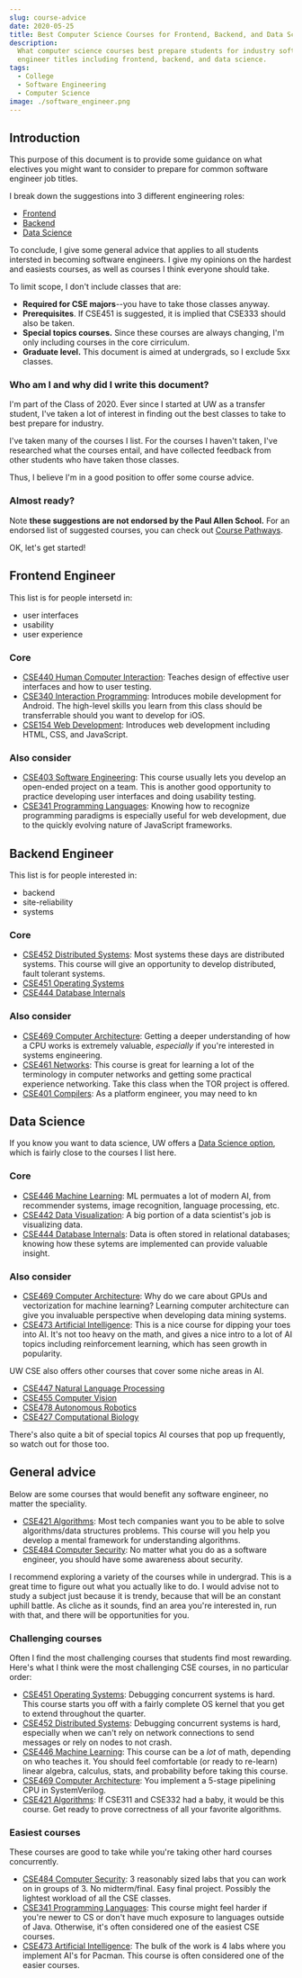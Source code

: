 ```yaml
---
slug: course-advice
date: 2020-05-25
title: Best Computer Science Courses for Frontend, Backend, and Data Science
description:
  What computer science courses best prepare students for industry software
  engineer titles including frontend, backend, and data science.
tags:
  - College
  - Software Engineering
  - Computer Science
image: ./software_engineer.png
---
```


## Introduction

This purpose of this document is to provide some guidance on what electives you
might want to consider to prepare for common software engineer job titles.

I break down the suggestions into 3 different engineering roles:

- [Frontend](#frontend-engineer)
- [Backend](#backend-engineer)
- [Data Science](#data-science)

To conclude, I give some general advice that applies to all students intersted
in becoming software engineers. I give my opinions on the hardest and easiests
courses, as well as courses I think everyone should take.

To limit scope, I don't include classes that are:

- **Required for CSE majors**--you have to take those classes anyway.
- **Prerequisites**. If CSE451 is suggested, it is implied that CSE333 should
  also be taken.
- **Special topics courses.** Since these courses are always changing, I'm only
  including courses in the core cirriculum.
- **Graduate level.** This document is aimed at undergrads, so I exclude 5xx
  classes.

### Who am I and why did I write this document?

I'm part of the Class of 2020. Ever since I started at UW as a transfer student,
I've taken a lot of interest in finding out the best classes to take to best
prepare for industry.

I've taken many of the courses I list. For the courses I haven't taken, I've
researched what the courses entail, and have collected feedback from other
students who have taken those classes.

Thus, I believe I'm in a good position to offer some course advice.

### Almost ready?

Note **these suggestions are not endorsed by the Paul Allen School.** For an
endorsed list of suggested courses, you can check out
[Course Pathways](https://www.cs.washington.edu/academics/ugrad/courses/course-pathways).

OK, let's get started!

## Frontend Engineer

This list is for people intersetd in:

- user interfaces
- usability
- user experience

### Core

- [CSE440 Human Computer Interaction](https://courses.cs.washington.edu/courses/cse440/):
  Teaches design of effective user interfaces and how to user testing.
- [CSE340 Interaction Programming](https://courses.cs.washington.edu/courses/cse340/):
  Introduces mobile development for Android. The high-level skills you learn
  from this class should be transferrable should you want to develop for iOS.
- [CSE154 Web Development](https://courses.cs.washington.edu/courses/cse154/):
  Introduces web development including HTML, CSS, and JavaScript.

### Also consider

- [CSE403 Software Engineering](https://courses.cs.washington.edu/courses/cse403/):
  This course usually lets you develop an open-ended project on a team. This is
  another good opportunity to practice developing user interfaces and doing
  usability testing.
- [CSE341 Programming Languages](https://courses.cs.washington.edu/courses/cse403/):
  Knowing how to recognize programming paradigms is especially useful for web
  development, due to the quickly evolving nature of JavaScript frameworks.

## Backend Engineer

This list is for people interested in:

- backend
- site-reliability
- systems

### Core

- [CSE452 Distributed Systems](https://courses.cs.washington.edu/courses/cse452/):
  Most systems these days are distributed systems. This course will give an
  opportunity to develop distributed, fault tolerant systems.
- [CSE451 Operating Systems](https://courses.cs.washington.edu/courses/cse451/)
- [CSE444 Database Internals](https://courses.cs.washington.edu/courses/cse444/)

### Also consider

- [CSE469 Computer Architecture](https://courses.cs.washington.edu/courses/cse469/):
  Getting a deeper understanding of how a CPU works is extremely valuable,
  _especially_ if you're interested in systems engineering.
- [CSE461 Networks](https://courses.cs.washington.edu/courses/cse461/): This
  course is great for learning a lot of the terminology in computer networks and
  getting some practical experience networking. Take this class when the TOR
  project is offered.
- [CSE401 Compilers](https://courses.cs.washington.edu/courses/cse401/): As a
  platform engineer, you may need to kn

## Data Science

If you know you want to data science, UW offers a
[Data Science option](https://www.cs.washington.edu/academics/ugrad/courses/data-science),
which is fairly close to the courses I list here.

### Core

- [CSE446 Machine Learning](https://courses.cs.washington.edu/courses/cse446/):
  ML permuates a lot of modern AI, from recommender systems, image recognition,
  language processing, etc.
- [CSE442 Data Visualization](https://courses.cs.washington.edu/courses/cse442/):
  A big portion of a data scientist's job is visualizing data.
- [CSE444 Database Internals](https://courses.cs.washington.edu/courses/cse444/):
  Data is often stored in relational databases; knowing how these sytems are
  implemented can provide valuable insight.

### Also consider

- [CSE469 Computer Architecture](https://courses.cs.washington.edu/courses/cse469/):
  Why do we care about GPUs and vectorization for machine learning? Learning
  computer architecture can give you invaluable perspective when developing data
  mining systems.
- [CSE473 Artificial Intelligence](https://courses.cs.washington.edu/courses/cse473/):
  This is a nice course for dipping your toes into AI. It's not too heavy on the
  math, and gives a nice intro to a lot of AI topics including reinforcement
  learning, which has seen growth in popularity.

UW CSE also offers other courses that cover some niche areas in AI.

- [CSE447 Natural Language Processing](https://courses.cs.washington.edu/courses/cse447/)
- [CSE455 Computer Vision](https://courses.cs.washington.edu/courses/cse455/)
- [CSE478 Autonomous Robotics](https://courses.cs.washington.edu/courses/cse478/)
- [CSE427 Computational Biology](https://courses.cs.washington.edu/courses/cse427/)

There's also quite a bit of special topics AI courses that pop up frequently, so
watch out for those too.

## General advice

Below are some courses that would benefit any software engineer, no matter the
speciality.

- [CSE421 Algorithms](https://courses.cs.washington.edu/courses/cse421/): Most
  tech companies want you to be able to solve algorithms/data structures
  problems. This course will you help you develop a mental framework for
  understanding algorithms.
- [CSE484 Computer Security](https://courses.cs.washington.edu/courses/cse484/):
  No matter what you do as a software engineer, you should have some awareness
  about security.

I recommend exploring a variety of the courses while in undergrad. This is a
great time to figure out what you actually like to do. I would advise not to
study a subject just because it is trendy, because that will be an constant
uphill battle. As cliche as it sounds, find an area you're interested in, run
with that, and there will be opportunities for you.

### Challenging courses

Often I find the most challenging courses that students find most rewarding.
Here's what I think were the most challenging CSE courses, in no particular
order:

- [CSE451 Operating Systems](https://courses.cs.washington.edu/courses/cse451/):
  Debugging concurrent systems is hard. This course starts you off with a fairly
  complete OS kernel that you get to extend throughout the quarter.
- [CSE452 Distributed Systems](https://courses.cs.washington.edu/courses/cse452/):
  Debugging concurrent systems is hard, especially when we can't rely on network
  connections to send messages or rely on nodes to not crash.
- [CSE446 Machine Learning](https://courses.cs.washington.edu/courses/cse446/):
  This course can be a _lot_ of math, depending on who teaches it. You should
  feel comfortable (or ready to re-learn) linear algebra, calculus, stats, and
  probability before taking this course.
- [CSE469 Computer Architecture](https://courses.cs.washington.edu/courses/cse469/):
  You implement a 5-stage pipelining CPU in SystemVerilog.
- [CSE421 Algorithms](https://courses.cs.washington.edu/courses/cse421/): If
  CSE311 and CSE332 had a baby, it would be this course. Get ready to prove
  correctness of all your favorite algorithms.

### Easiest courses

These courses are good to take while you're taking other hard courses
concurrently.

- [CSE484 Computer Security](https://courses.cs.washington.edu/courses/cse451/):
  3 reasonably sized labs that you can work on in groups of 3. No midterm/final.
  Easy final project. Possibly the lightest workload of all the CSE classes.
- [CSE341 Programming Languages](https://courses.cs.washington.edu/courses/cse451/):
  This course might feel harder if you're newer to CS or don't have much
  exposure to languages outside of Java. Otherwise, it's often considered one of
  the easiest CSE courses.
- [CSE473 Artificial Intelligence](https://courses.cs.washington.edu/courses/cse473/):
  The bulk of the work is 4 labs where you implement AI's for Pacman. This
  course is often considered one of the easier courses.
